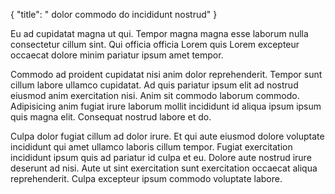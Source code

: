 {
  "title": " dolor commodo do incididunt nostrud"
}

Eu ad cupidatat magna ut qui. Tempor magna magna esse laborum nulla consectetur cillum sint. Qui officia officia Lorem quis Lorem excepteur occaecat dolore minim pariatur ipsum amet tempor.

Commodo ad proident cupidatat nisi anim dolor reprehenderit. Tempor sunt cillum labore ullamco cupidatat. Ad quis pariatur ipsum elit ad nostrud eiusmod anim exercitation nisi. Anim sit commodo laborum commodo. Adipisicing anim fugiat irure laborum mollit incididunt id aliqua ipsum ipsum quis magna elit. Consequat nostrud labore et do.

Culpa dolor fugiat cillum ad dolor irure. Et qui aute eiusmod dolore voluptate incididunt qui amet ullamco laboris cillum tempor. Fugiat exercitation incididunt ipsum quis ad pariatur id culpa et eu. Dolore aute nostrud irure deserunt ad nisi. Aute ut sint exercitation sunt exercitation occaecat aliqua reprehenderit. Culpa excepteur ipsum commodo voluptate labore.